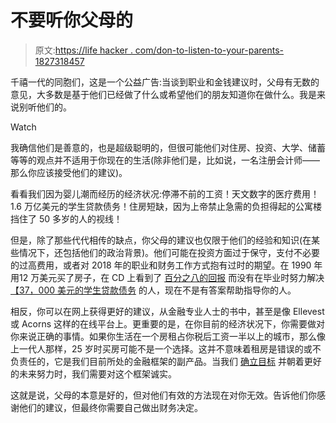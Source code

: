 # 不要听你父母的

> 原文:[https://life hacker . com/don-to-listen-to-your-parents-1827318457](https://lifehacker.com/dont-listen-to-your-parents-1827318457)

千禧一代的同胞们，这是一个公益广告:当谈到职业和金钱建议时，父母有无数的意见，大多数是基于他们已经做了什么或希望他们的朋友知道你在做什么。我是来说别听他们的。

Watch

我确信他们是善意的，也是超级聪明的，但很可能他们对住房、投资、大学、储蓄等等的观点并不适用于你现在的生活(除非他们是，比如说，一名注册会计师——那么你应该接受他们的建议)。

看看我们因为婴儿潮而经历的经济状况:停滞不前的工资！天文数字的医疗费用！1.6 万亿美元的学生贷款债务！住房短缺，因为上帝禁止急需的负担得起的公寓楼挡住了 50 多岁的人的视线！

但是，除了那些代代相传的缺点，你父母的建议也仅限于他们的经验和知识(在某些情况下，还包括他们的政治背景)。他们可能在投资方面过于保守，支付不必要的过高费用，或者对 2018 年的职业和财务工作方式抱有过时的期望。在 1990 年用12 万美元买了房子，在 CD 上看到了 [百分之八的回报](https://www.bankrate.com/banking/cds/historical-cd-interest-rates-1984-2016/) 而没有在毕业时努力解决[【37，000 美元的学生贷款债务](https://www.cnbc.com/2018/02/15/heres-how-much-the-average-student-loan-borrower-owes-when-they-graduate.html) 的人，现在不是有答案帮助指导你的人。

相反，你可以在网上获得更好的建议，从金融专业人士的书中，甚至是像 Ellevest 或 Acorns 这样的在线平台上。更重要的是，在你目前的经济状况下，你需要做对你来说正确的事情。如果你生活在一个房租占你税后工资一半以上的城市，那么像上一代人那样，25 岁时买房可能不是一个选择。这并不意味着租房是错误的或不负责任的，它是我们目前所处的金融框架的副产品。当我们 [确立目标](https://twocents.lifehacker.com/whats-your-2018-money-goal-1821064068) 并朝着更好的未来努力时，我们需要对这个框架诚实。

这就是说，父母的本意是好的，但对他们有效的方法现在对你无效。告诉他们你感谢他们的建议，但最终你需要自己做出财务决定。
